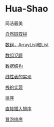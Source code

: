 # Hua-Shao
简洁最美

[自然码双拼](./_post/双拼(自然码).md)

[数组，ArrayList和List](./_post/数组，ArrayList和List.md)

[数组17题](./_post/数组17题.md)

[数据结构](./_post/数据结构.md)

[线性表的实现](./_post/线性表的实现.md)

[栈的实现](./_post/栈的实现.md)

[排序](./_post/排序.md)

[直接插入排序](./_post/直接插入排序.md)

[冒泡排序](./_post/冒泡排序.md)



